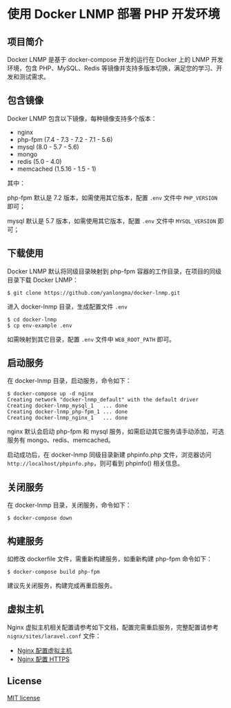 # 使用 Docker LNMP 部署 PHP 开发环境


## 项目简介

Docker LNMP 是基于 docker-compose 开发的运行在 Docker 上的 LNMP 开发环境，包含 PHP、MySQL、Redis 等镜像并支持多版本切换，满足您的学习、开发和测试需求。


## 包含镜像

Docker LNMP 包含以下镜像，每种镜像支持多个版本：

- nginx 
- php-fpm (7.4 - 7.3 - 7.2 - 7.1 - 5.6)
- mysql (8.0 - 5.7 - 5.6)
- mongo 
- redis (5.0 - 4.0)
- memcached (1.5.16 - 1.5 - 1)

其中：

php-fpm 默认是 7.2 版本，如需使用其它版本，配置 `.env` 文件中 `PHP_VERSION` 即可；

mysql 默认是 5.7 版本，如需使用其它版本，配置 `.env` 文件中 `MYSQL_VERSION` 即可；


## 下载使用

Docker LNMP 默认将同级目录映射到 php-fpm 容器的工作目录，在项目的同级目录下载 Docker LNMP：
```
$ git clone https://github.com/yanlongma/docker-lnmp.git
```

进入 docker-lnmp 目录，生成配置文件 `.env`
```
$ cd docker-lnmp
$ cp env-example .env
```

如需映射到其它目录，配置 `.env` 文件中 `WEB_ROOT_PATH` 即可。


## 启动服务

在 docker-lnmp 目录，启动服务，命令如下：
``` 
$ docker-compose up -d nginx
Creating network "docker-lnmp_default" with the default driver
Creating docker-lnmp_mysql_1   ... done
Creating docker-lnmp_php-fpm_1 ... done
Creating docker-lnmp_nginx_1   ... done
```

nginx 默认会启动 php-fpm 和 mysql 服务，如需启动其它服务请手动添加，可选服务有 mongo、redis、memcached。

启动成功后，在 docker-lnmp 同级目录新建 phpinfo.php 文件，浏览器访问 `http://localhost/phpinfo.php`，则可看到 phpinfo() 相关信息。


## 关闭服务

在 docker-lnmp 目录，关闭服务，命令如下：
``` 
$ docker-compose down
```


## 构建服务

如修改 dockerfile 文件，需重新构建服务，如重新构建 php-fpm 命令如下：
```
$ docker-compose build php-fpm
```

建议先关闭服务，构建完成再重启服务。


## 虚拟主机

Nginx 虚拟主机相关配置请参考如下文档，配置完需重启服务，完整配置请参考 `nignx/sites/laravel.conf` 文件：
- [Nginx 配置虚拟主机](./docs/vhost.md)
- [Nginx 配置 HTTPS](./docs/https.md)


## License

[MIT license](https://opensource.org/licenses/MIT)
